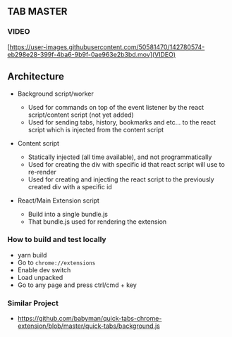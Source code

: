 ## TAB MASTER

### VIDEO
[https://user-images.githubusercontent.com/50581470/142780574-eb298e28-399f-4ba6-9b9f-0ae963e2b3bd.mov](VIDEO)

## Architecture

- Background script/worker
  - Used for commands on top of the event listener by the react script/content script (not yet added)
  - Used for sending tabs, history, bookmarks and etc... to the react script which is injected from the content script

- Content script
  - Statically injected (all time available), and not programmatically
  - Used for creating the div with specific id that react script will use to re-render
  - Used for creating and injecting the react script to the previously created div with a specific id

- React/Main Extension script
  - Build into a single bundle.js
  - That bundle.js used for rendering the extension


### How to build and test locally
- yarn build
- Go to `chrome://extensions`
- Enable dev switch
- Load unpacked
- Go to any page and press ctrl/cmd + key

### Similar Project
- https://github.com/babyman/quick-tabs-chrome-extension/blob/master/quick-tabs/background.js
